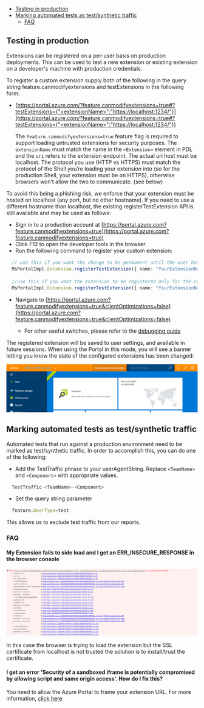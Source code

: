 
<!-- TODO: deprecate this document. It has been replaced by portalfx-extensions-testing-in-production-overview.md and portalfx-extensions-faq-testing-in-production.md    -->

* [Testing in production](#testing-in-production)
* [Marking automated tests as test/synthetic traffic](#marking-automated-tests-as-test-synthetic-traffic)
    * [FAQ](#marking-automated-tests-as-test-synthetic-traffic-faq)


<a name="testing-in-production"></a>
## Testing in production

  <!-- TODO:  deprecate the following  section of this document by removing it.  It has been  replaced by portalfx-extensions-testing-in-production-overview.md  -->

Extensions can be registered on a per-user basis on production deployments. This can be used to test a new extension or existing extension on a developer's machine with production credentials. 

  
To register a custom extension supply both of the following in the query string feature.canmodifyextensions and testExtensions in the following form:

* [https://portal.azure.com/?feature.canmodifyextensions=true#?testExtensions={"<extensionName>":"https://localhost:1234/"}](https://portal.azure.com/?feature.canmodifyextensions=true#?testExtensions={"<extensionName>":"https://localhost:1234/"})

  The `feature.canmodifyextensions=true` feature flag is required to support loading untrusted extensions for security purposes. The `extensionName` must match the name in the `<Extension>` element in PDL and the `uri` refers to the extension endpoint. The actual uri host must be localhost. The protocol you use (HTTP vs HTTPS) must match the protocol of the Shell you’re loading your extension into (so for the production Shell, your extension must be on HTTPS), otherwise browsers won’t allow the two to communicate. (see below)

To avoid this being a phishing risk, we enforce that your extension must be hosted on localhost (any port, but no other hostname). If you need to use a different hostname than localhost, the existing registerTestExtension API is still available and may be used as follows:

* Sign in to a production account at [https://portal.azure.com?feature.canmodifyextensions=true](https://portal.azure.com?feature.canmodifyextensions=true)
* Click F12 to open the developer tools in the browser
* Run the following command to register your custom extension:

```ts
  // use this if you want the change to be permanent until the user has resets settings or executes MsPortalImpl.Extension.unregisterTestExtension("YourExtensionName")
  MsPortalImpl.Extension.registerTestExtension({ name: "YourExtensionName", uri: "https://someserver:59344" });

  //use this if you want the extension to be registered only for the current portal load. 
  MsPortalImpl.Extension.registerTestExtension({ name: "YourExtensionName", uri: "https://someserver:59344" }, true);
```
  
* Navigate to [https://portal.azure.com?feature.canmodifyextensions=true&clientOptimizations=false](https://portal.azure.com?feature.canmodifyextensions=true&clientOptimizations=false)

  * For other useful switches, please refer to the [debugging guide](portalfx-debugging.md)

The registered extension will be saved to user settings, and available in future sessions. When using the Portal in this mode, you will see a banner letting you know the state of the configured extensions has been changed:

![Local extensions](../media/portalfx-testinprod/localExtensions.png)


<a name="marking-automated-tests-as-test-synthetic-traffic"></a>
## Marking automated tests as test/synthetic traffic

Automated tests that run against a production environment need to be marked as test/synthetic traffic.  In order to accomplish this, you can do one of the following:

* Add the TestTraffic phrase to your userAgentString.  Replace `<TeamName>` and `<Component>` with appropriate values.

```ts
  TestTraffic-<TeamName>-<Component>
```

* Set the query string parameter

```ts
  feature.UserType=test
```

This allows us to exclude test traffic from our reports.

<!-- TODO:  deprecate the preceding section of this document by removing it.  It has been  replaced by portalfx-extensions-testing-in-production-overview.md  -->

<!-- TODO:  deprecate the following  section of this document by removing it.  It has been  replaced by portalfx-extensions-faq-testing-in-production.md -->
<a name="marking-automated-tests-as-test-synthetic-traffic-faq"></a>
### FAQ

<a name="marking-automated-tests-as-test-synthetic-traffic-faq-my-extension-fails-to-side-load-and-i-get-an-err_insecure_response-in-the-browser-console"></a>
#### My Extension fails to side load and I get an ERR_INSECURE_RESPONSE in the browser console

![ERR_INSECURE_RESPONSE](../media/portalfx-testinprod/errinsecureresponse.png)

In this case the browser is trying to load the extension but the SSL certificate from localhost is not trusted the solution is to install/trust the certificate.

<a name="marking-automated-tests-as-test-synthetic-traffic-faq-i-get-an-error-security-of-a-sandboxed-iframe-is-potentially-compromised-by-allowing-script-and-same-origin-access-how-do-i-fix-this"></a>
#### I get an error &#39;Security of a sandboxed iframe is potentially compromised by allowing script and same origin access&#39;. How do I fix this?

You need to allow the Azure Portal to frame your extension URL. For more information, [click here](portalfx-creating-extensions.md)

<!-- TODO:  deprecate the preceding section of this document by removing it.  It has been  replaced by portalfx-extensions-faq-testing-in-production.md -->